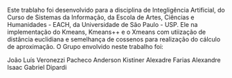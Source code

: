 Este trablaho foi desenvolvido para a disciplina de Integligência Artificial, do Curso de Sistemas da Informação, da Escola de Artes, Ciências e Humanidades - EACH, da Universidade de São Paulo - USP.
Ele na implementação do Kmeans, Kmeans++ e o Xmeans com utiização de distância euclidiana e semelhança de cossenos para realização do cálculo de aproximação.
O Grupo envolvido neste trabalho foi:

João Luís Veronezzi Pacheco
Anderson Kistiner
Alexadre Farias
Alexandre Isaac
Gabriel Dipardi
